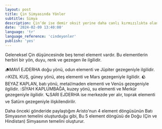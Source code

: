 ```yaml
---
layout: post
title: Çin Simyasında Yönler
subtitle: Simya
description: Çin’de ise demir oksit yerine daha canlı kırmızılıkta olan zincifre (doğal civa sülfür) kullanılırdı.
date: '2024-02-09 13:40:00'
language: 'tr'
language_reference: 'cindeyonler'
publish: 'yes'
---
```


Geleneksel Çin düşüncesinde beş temel element vardır. Bu elementlerin herbiri bir yön, duyu, renk ve gezegen ile ilgilidir.

🪵MAVİ EJDERHA doğu yönü, odun elementi ve Jüpiter gezegeniyle ilgilidir.
🔥KIZIL KUŞ, güney yönü, ateş elementi ve Mars gezegeniyle ilgilidir.
🪨BEYAZ KAPLAN, batı yönü, metal/maden elementi ve Venüs gezegeniyle ilgilidir.
💧SİYAH KAPLUMBAĞA, kuzey yönü, su elementi ve Merkür gezegeniyle ilgilidir.
🪐SARI EJDERHA ise merkezde yer alır, toprak elementi ve Satürn gezegeniyle ilişkilendirilir.

Daha önceki gönderide paylaştığım Aristo'nun 4 element döngüsünün Batı Simyasının temelini oluşturduğu gibi,
Bu 5 element döngüsü de Doğu (Çin ve Hindistan) Simyasının temelini oluşturur.